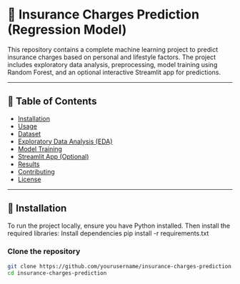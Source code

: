 # 🏥 Insurance Charges Prediction (Regression Model)

This repository contains a complete machine learning project to predict insurance charges based on personal and lifestyle factors. The project includes exploratory data analysis, preprocessing, model training using Random Forest, and an optional interactive Streamlit app for predictions.

---

## 📑 Table of Contents
- [Installation](#installation)
- [Usage](#usage)
- [Dataset](#dataset)
- [Exploratory Data Analysis (EDA)](#exploratory-data-analysis-eda)
- [Model Training](#model-training)
- [Streamlit App (Optional)](#streamlit-app-optional)
- [Results](#results)
- [Contributing](#contributing)
- [License](#license)

---

## 🚀 Installation

To run the project locally, ensure you have Python installed. Then install the required libraries:
Install dependencies
pip install -r requirements.txt

### Clone the repository
```bash
git clone https://github.com/yourusername/insurance-charges-prediction.git
cd insurance-charges-prediction

